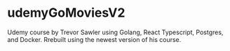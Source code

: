 # udemyGoMoviesV2
Udemy course by Trevor Sawler using Golang, React Typescript, Postgres, and Docker. Rrebuilt using the newest version of his course.
